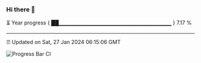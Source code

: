 ### Hi there 👋

⏳ Year progress { ██▁▁▁▁▁▁▁▁▁▁▁▁▁▁▁▁▁▁▁▁▁▁▁▁▁▁▁▁ } 7.17 %

---

⏰ Updated on Sat, 27 Jan 2024 06:15:06 GMT

![Progress Bar CI](https://github.com/liununu/liununu/workflows/Progress%20Bar%20CI/badge.svg)
